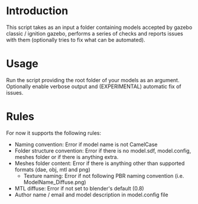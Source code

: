 # Introduction

This script takes as an input a folder containing models accepted by gazebo classic / ignition gazebo,
performs a series of checks and reports issues with them (optionally tries to fix what can be automated).

# Usage
Run the script providing the root folder of your models as an argument. Optionally enable verbose output and (EXPERIMENTAL)
automatic fix of issues.

# Rules

For now it supports the following rules:
* Naming convention: Error if model name is not CamelCase
* Folder structure convention: Error if there is no model.sdf, model.config, meshes folder or if there is anything extra.
* Meshes folder content: Error if there is anything other than supported formats (dae, obj, mtl and png)
  * Texture naming: Error if not following PBR naming convention (i.e. ModelName_Diffuse.png)
* MTL diffuse: Error if not set to blender's default (0.8)
* Author name / email and model description in model.config file
